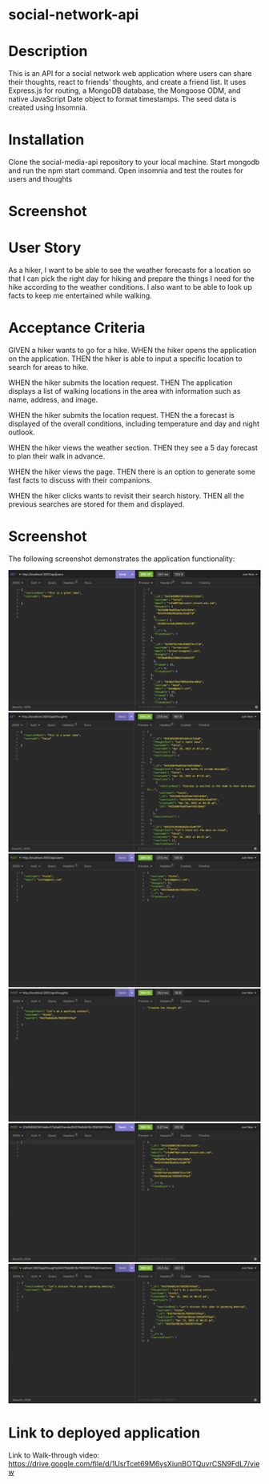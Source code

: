 # social-network-api

# Description

This is an API for a social network web application where users can share their thoughts, react to friends' thoughts, and create a friend list. It uses Express.js for routing, a MongoDB database, the Mongoose ODM, and native JavaScript Date object to format timestamps. The seed data is created using Insomnia.

# Installation

Clone the social-media-api repository to your local machine. Start mongodb and run the npm start command. Open insomnia and test the routes for users and thoughts


# Screenshot 






# User Story

As a hiker, I want to be able to see the weather forecasts for a location so that I can pick the right day for hiking and prepare the things I need for the hike according to the weather conditions. I also want to be able to look up facts to keep me entertained while walking.

# Acceptance Criteria

GIVEN a hiker wants to go for a hike.
WHEN the hiker opens the application on the application.
THEN the hiker is able to input a specific location to search for areas to hike.

WHEN the hiker submits the location request.
THEN The application displays a list of walking locations in the area with information such as name, address, and image.

WHEN the hiker submits the location request.
THEN the a forecast is displayed of the overall conditions, including temperature and day and night outlook.

WHEN the hiker views the weather section.
THEN they see a 5 day forecast to plan their walk in advance.

WHEN the hiker views the page.
THEN there is an option to generate some fast facts to discuss with their companions.

WHEN the hiker clicks wants to revisit their search history.
THEN all the previous searches are stored for them and displayed.

# Screenshot 
The following screenshot demonstrates the application functionality:


![walk-with-me-demo](assets/image-1.png)
![walk-with-me-demo](assets/image-2.png)
![walk-with-me-demo](assets/image-3.png)
![walk-with-me-demo](assets/image-4.png)
![walk-with-me-demo](assets/image-5.png)
![walk-with-me-demo](assets/image-6.png)

# Link to deployed application

Link to Walk-through video: https://drive.google.com/file/d/1UsrTcet69M6ysXiunBOTQuvrCSN9FdL7/view
